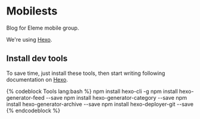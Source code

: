 # Mobilests

Blog for Eleme mobile group.

We're using [Hexo](https://hexo.io/).

## Install dev tools

To save time, just install these tools, then start writing following documentation on [Hexo](https://hexo.io/docs).

{% codeblock Tools lang:bash %}
npm install hexo-cli -g
npm install hexo-generator-feed --save
npm install hexo-generator-category --save
npm install hexo-generator-archive --save
npm install hexo-deployer-git --save
{% endcodeblock %}

